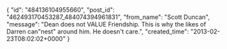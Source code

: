  {
   "id": "484136104955660",
   "post_id": "462493170453287_484074394961831",
   "from_name": "Scott Duncan",
   "message": "Dean does not VALUE Friendship. This is why the likes of Darren can\"nest\" around him. He doesn't care.",
   "created_time": "2013-02-23T08:02:02+0000"
 }
